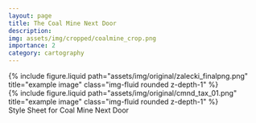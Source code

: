 ```yaml
---
layout: page
title: The Coal Mine Next Door
description: 
img: assets/img/cropped/coalmine_crop.png
importance: 2
category: cartography
---
```




<div class="row justify-content-sm-center">
  <div class="col-12 mt-3 mt-md-0">
    {% include figure.liquid path="assets/img/original/zalecki_finalpng.png" title="example image" class="img-fluid rounded z-depth-1" %}
  </div>
</div>


<div class="row justify-content-sm-center">
  <div class="col-12 mt-3 mt-md-0">
    {% include figure.liquid path="assets/img/original/cmnd_tax_01.png" title="example image" class="img-fluid rounded z-depth-1" %}
  </div>
<div class="caption">
    Style Sheet for Coal Mine Next Door
</div>
</div>




